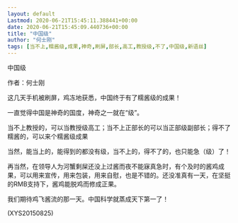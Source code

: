 ```yaml
---
layout: default
Lastmod: 2020-06-21T15:45:11.388441+00:00
date: 2020-06-21T15:45:09.440736+00:00
title: "中国级"
author: "何士刚"
tags: [当不上,糯酱级,成果,神奇,刷屏,部长,高工,教授级,不了,中国级,新语丝]
---
```


中国级

作者：何士刚

这几天手机被刷屏，鸡冻地获悉，中国终于有了糯酱级的成果！

一直觉得中国是神奇的国度，神奇之一就在“级”。

当不上教授的，可以当教授级高工；当不上正部长的可以当正部级副部长；得不了糯酱的，可以来个糯酱级成果

当然，能当上的，能得到的都没有级，当不上的，得不了的，也只能急（级）了！

再当然，在领导人为河蟹剩屎还没上过酱而夜不能寐真急时，有个及时的酱鸡成果，可以用来宣传，用来包装，用来自慰，也是不错的。还没准真有一天，在坚挺的RMB支持下，酱鸡能脱鸡而修成正果。

我们期待鸡飞酱流的那一天。中国科学就蒸成天下第一了！

(XYS20150825)

